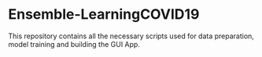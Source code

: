 # Ensemble-LearningCOVID19
This repository contains all the necessary scripts used for data preparation, model training and building the GUI App.


